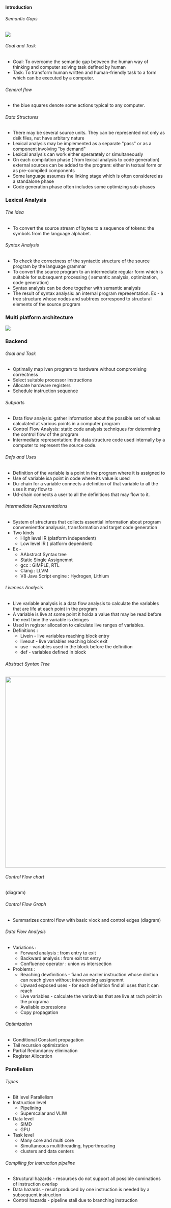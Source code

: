 #### Introduction
###### Semantic Gaps
![](./resources/compilers2.png)

###### Goal and Task
- Goal: To overcome the semantic gap between the human way of thinking and computer solving task defined by human
- Task: To transform human written and human-friendly task to a form which can be executed by a computer.
  
###### General flow


- the blue squares denote some actions typical to any computer.
  
###### Data Structures
- There may be several source units. They can be represented not only as dsik files, nut have arbitary nature
- Lexical analysis may be implemented as a separate "pass" or as a component involving "by demand"
- Lexical analysis can work either sperarately or simultaneously
- On each compilation phase ( from lexical analysis to code generation) external sources can be added to the program: either in textual form or as pre-compiled components
- Some language assumes the linking stage which is often considered as a standalone phase
- Code generation phase often includes some optimizing sub-phases

### Lexical Analysis
###### The idea
- To convert the source stream of bytes to a sequence of tokens: the symbols from the language alphabet.
###### Syntax Analysis
- To check the correctness of the syntactic structure of the source program by the language grammar
- To convert the source program to an intermediate regular form which is suitable for subsequent processing ( semantic analysis, optimization, code generation)
-  Syntax analysis can be done together with semantic analysis 
-  The result of syntax analysis: an internal program representation. Ex - a tree structure whose nodes and subtrees correspond to structural elements of the source program


### Multi platform architecture
![](./resources/compiler1.png)

### Backend

###### Goal and Task
- Optimally map iven program to hardware without compromising correctness
- Select suitable processor instructions
- Allocate hardware registers
- Schedule instruction sequence

###### Subparts
- Data flow analysis: gather information about the possible set of values calculated at various points in a computer program
- Control Flow Analysis: static code analysis techniques for determining the control flow of the program
- Intermediate representation: the data structure code used internally by a computer to represent the source code.

###### Defs and Uses
- Definition of the variable is a point in the program where it is assigned to
- Use of variable isa point in code where its value is used
- Du-chain for a variable connects a definition of that variable to all the uses it may flow to
- Ud-chain connects a user to all the definitions that may flow to it.
  
###### Intermediate Representations
- System of structures that collects essential information about program convnenientfor analyusis, transformation and target code generation
- Two kinds
  - High level IR (platform independent)
  - Low level IR ( platform dependent)
- Ex - 
   - AAbstract Syntax tree
   - Static Single Assignemnt
   - gcc : GIMPLE, RTL
   - Clang : LLVM
   - V8 Java Script engine : Hydrogen, Lithium
  
###### Liveness Analysis
- Live variable analysis is a data flow analysis to calculate the variables that are life at each point in the program
- A variable is live at some point it holda a value that may be read before the next time the variable is deinges
- Used in register allocation to calculate live ranges of variables.
- Definitions :
  - Livein - live variables reaching block entry
  - liveout - live variables reaching block exit
  - use - variables used in the block before the definition
  - def - variables defined in block
  
###### Abstract Syntax Tree
<img src="./resources/compilers3.png" height="600"> 

###### Control Flow chart
(diagram)
###### Control Flow Graph
- Summarizes control flow with basic vlock and control edges
(diagram)
###### Data Flow Analysis
- Variations :
  - Forward analysis : from entry to exit
  - Backward analysis : from exit tot entry
  - Confluence operator : union vs intersection
- Problems :
   - Reaching dewfinitions - fiand an earlier instruction whose dinition can reach given without interevening assignemnt
   - Upward exposed uses - for each definition find all uses that it can reach
   - Live variables - calculate the variavbles that are live at rach point in the programa
   - Avaliable expressions
   - Copy propagation
  
###### Optimization
- Conditional Constant propagation 
- Tail recursion optimization
- Partial Redundancy elimination
- Register Allocation

### Parellelism
###### Types
- Bit level Parallelism
- Instruction level
   - Pipelining
   - Superscalar and VLIW
- Data level
   - SIMD
   - GPU
- Task level
  - Many core and multi core
  - Simultaneous multithreading, hyperthreading
  - clusters and data centers

###### Compiling for Instruction pipeline
- Structural hazards - resources do not support all possible cominations of instruction overlap
- Data hazards - result produced by one instruction is needed by a subsequent instruction
- Control hazards - pipeline stall due to branching instruction

######
######